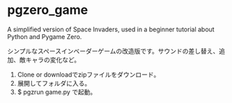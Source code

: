 # pgzero_game
A simplified version of Space Invaders, used in a beginner tutorial about Python and Pygame Zero.

シンプルなスペースインベーダーゲームの改造版です。サウンドの差し替え、追加、敵キャラの変化など。


1. Clone or downloadでzipファイルをダウンロード。
2. 展開してフォルダに入る。
3. $ pgzrun game.py で起動。
